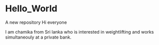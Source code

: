 # Hello_World
A new repository
Hi everyone

I am chamika from Sri lanka who is interested in weightlifting and works simultaneouly at a private bank.

